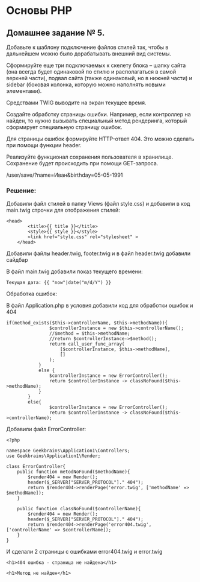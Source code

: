 # Основы PHP

## Домашнее задание № 5.

Добавьте к шаблону подключение файлов стилей так, чтобы в дальнейшем можно было дорабатывать внешний вид системы.

Сформируйте еще три подключаемых к скелету блока – шапку сайта (она всегда будет одинаковой по стилю и располагаться в самой верхней части), подвал сайта (также одинаковый, но в нижней части) и sidebar (боковая колонка, которую можно наполнять новыми элементами).

Средствами TWIG выводите на экран текущее время.

Создайте обработку страницы ошибки. Например, если контроллер на найден, то нужно вызывать специальный метод рендеринга, который сформирует специальную страницу ошибок.

Для страницы ошибок формируйте HTTP-ответ 404. Это можно сделать при помощи функции header.

Реализуйте функционал сохранения пользователя в хранилище. Сохранение будет происходить при помощи GET-запроса.

/user/save/?name=Иван&birthday=05-05-1991

### Решение:

Добавили файл стилей в папку Views (файл style.css) и добавили в код main.twig строчки для отображения стилей:

```
<head>
        <title>{{ title }}</title>
        <style>{{ style }}</style>
        <link href="style.css" rel="stylesheet" >
    </head>

```

Добавили файлы header.twig, footer.twig и в файл header.twig добавили сайдбар

В файл main.twig добавили показ текущего времени:

```
Текущая дата: {{ "now"|date("m/d/Y") }}
```

Обработка ошибок: 

В файл Application.php в условия добавили код для обработки ошибок и 404

```
if(method_exists($this->controllerName, $this->methodName)){
                $controllerInstance = new $this->controllerName();
                //$method = $this->methodName;
                //return $controllerInstance->$method();
                return call_user_func_array(
                    [$controllerInstance, $this->methodName],
                    []
                );
            }
            else {
                $controllerInstance = new ErrorController();
                return $controllerInstance -> classNoFound($this->methodName);
            }
        }
        else{
                $controllerInstance = new ErrorController();
                return $controllerInstance -> classNoFound($this->controllerName);
```

Добавили файл ErrorController:

```
<?php

namespace Geekbrains\Application1\Controllers;
use Geekbrains\Application1\Render;

class ErrorController{
    public function metodNoFound($methodName){
        $render404 = new Render();
        header($_SERVER["SERVER_PROTOCOL"]." 404");
        return $render404->renderPage('error.twig', ['methodName' => $methodName]);
    }

    public function classNoFound($controllerName){
        $render404 = new Render();
        header($_SERVER["SERVER_PROTOCOL"]." 404");
        return $render404->renderPage('error404.twig', ['controllerName' => $controllerName]);
    }
}
```

И сделали 2 страницы с ошибками error404.twig и error.twig

```
<h1>404 ошибка - страница не найдена</h1>
```

```
<h1>Метод не найден</h1>
```



